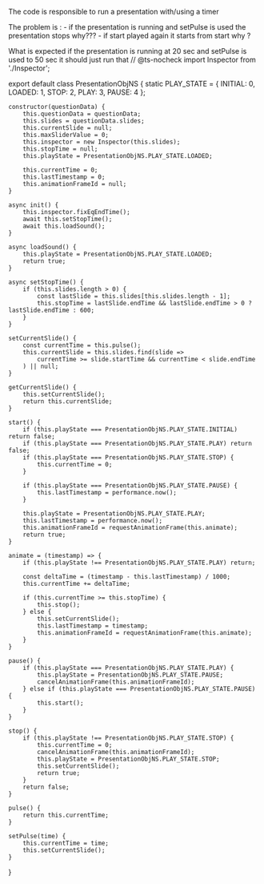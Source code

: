 The code is responsible to run a presentation with/using a timer

The problem is :
    - if the presentation is running and setPulse is used the presentation stops why???
    - if start played again it starts from start why ?

What is expected if the presentation is running at 20 sec and setPulse is used to 50 sec it should just run that 
// @ts-nocheck
import Inspector from './Inspector';

export default class PresentationObjNS {
    static PLAY_STATE = {
        INITIAL: 0,
        LOADED: 1,
        STOP: 2,
        PLAY: 3,
        PAUSE: 4
    };

    constructor(questionData) {
        this.questionData = questionData;
        this.slides = questionData.slides;
        this.currentSlide = null;
        this.maxSliderValue = 0;
        this.inspector = new Inspector(this.slides);
        this.stopTime = null;
        this.playState = PresentationObjNS.PLAY_STATE.LOADED;

        this.currentTime = 0;
        this.lastTimestamp = 0;
        this.animationFrameId = null;
    }

    async init() {
        this.inspector.fixEqEndTime();
        await this.setStopTime();
        await this.loadSound();
    }

    async loadSound() {
        this.playState = PresentationObjNS.PLAY_STATE.LOADED;
        return true;
    }

    async setStopTime() {
        if (this.slides.length > 0) {
            const lastSlide = this.slides[this.slides.length - 1];
            this.stopTime = lastSlide.endTime && lastSlide.endTime > 0 ? lastSlide.endTime : 600;
        }
    }

    setCurrentSlide() {
        const currentTime = this.pulse();
        this.currentSlide = this.slides.find(slide => 
            currentTime >= slide.startTime && currentTime < slide.endTime
        ) || null;
    }

    getCurrentSlide() {
        this.setCurrentSlide();
        return this.currentSlide;
    }

    start() {
        if (this.playState === PresentationObjNS.PLAY_STATE.INITIAL) return false; 
        if (this.playState === PresentationObjNS.PLAY_STATE.PLAY) return false;
        if (this.playState === PresentationObjNS.PLAY_STATE.STOP) {
            this.currentTime = 0;
        }

        if (this.playState === PresentationObjNS.PLAY_STATE.PAUSE) {
            this.lastTimestamp = performance.now();
        }

        this.playState = PresentationObjNS.PLAY_STATE.PLAY;
        this.lastTimestamp = performance.now();
        this.animationFrameId = requestAnimationFrame(this.animate);
        return true;
    }

    animate = (timestamp) => {
        if (this.playState !== PresentationObjNS.PLAY_STATE.PLAY) return;

        const deltaTime = (timestamp - this.lastTimestamp) / 1000;
        this.currentTime += deltaTime;

        if (this.currentTime >= this.stopTime) {
            this.stop();
        } else {
            this.setCurrentSlide();
            this.lastTimestamp = timestamp;
            this.animationFrameId = requestAnimationFrame(this.animate);
        }
    }

    pause() {
        if (this.playState === PresentationObjNS.PLAY_STATE.PLAY) {
            this.playState = PresentationObjNS.PLAY_STATE.PAUSE;
            cancelAnimationFrame(this.animationFrameId);
        } else if (this.playState === PresentationObjNS.PLAY_STATE.PAUSE) {
            this.start();
        }
    }

    stop() {
        if (this.playState !== PresentationObjNS.PLAY_STATE.STOP) {
            this.currentTime = 0;
            cancelAnimationFrame(this.animationFrameId);
            this.playState = PresentationObjNS.PLAY_STATE.STOP;
            this.setCurrentSlide();
            return true;
        }
        return false;
    }

    pulse() {
        return this.currentTime;
    }

    setPulse(time) {
        this.currentTime = time;
        this.setCurrentSlide();
    }
}
